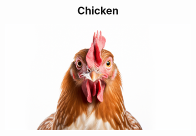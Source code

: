 <h1 align="center"> Chicken </h1>

<p align="center" width="100%"><img src="../images/chicken.png" /></p>
